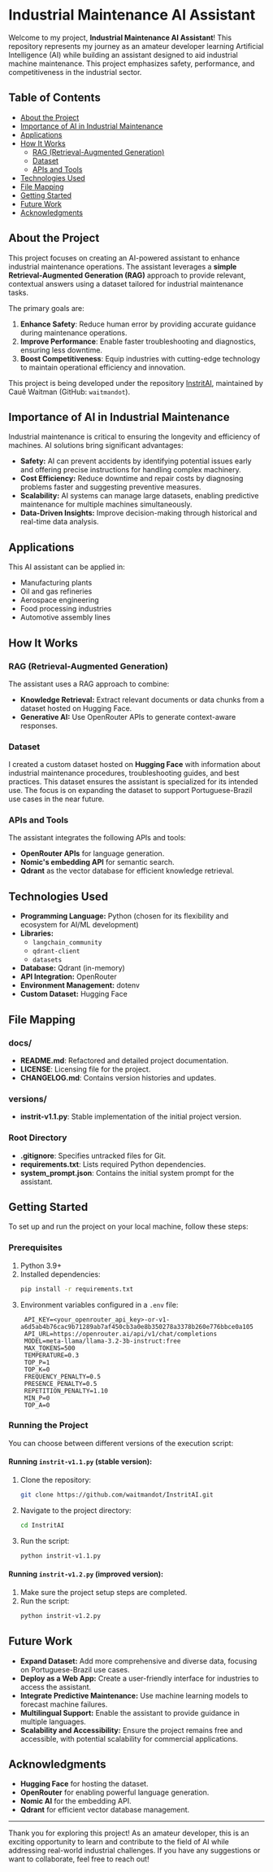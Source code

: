 # Industrial Maintenance AI Assistant

Welcome to my project, **Industrial Maintenance AI Assistant**! This repository represents my journey as an amateur developer learning Artificial Intelligence (AI) while building an assistant designed to aid industrial machine maintenance. This project emphasizes safety, performance, and competitiveness in the industrial sector.

## Table of Contents
- [About the Project](#about-the-project)
- [Importance of AI in Industrial Maintenance](#importance-of-ai-in-industrial-maintenance)
- [Applications](#applications)
- [How It Works](#how-it-works)
  - [RAG (Retrieval-Augmented Generation)](#rag-retrieval-augmented-generation)
  - [Dataset](#dataset)
  - [APIs and Tools](#apis-and-tools)
- [Technologies Used](#technologies-used)
- [File Mapping](#file-mapping)
- [Getting Started](#getting-started)
- [Future Work](#future-work)
- [Acknowledgments](#acknowledgments)

## About the Project
This project focuses on creating an AI-powered assistant to enhance industrial maintenance operations. The assistant leverages a **simple Retrieval-Augmented Generation (RAG)** approach to provide relevant, contextual answers using a dataset tailored for industrial maintenance tasks.

The primary goals are:
1. **Enhance Safety**: Reduce human error by providing accurate guidance during maintenance operations.
2. **Improve Performance**: Enable faster troubleshooting and diagnostics, ensuring less downtime.
3. **Boost Competitiveness**: Equip industries with cutting-edge technology to maintain operational efficiency and innovation.

This project is being developed under the repository [InstritAI](https://github.com/waitmandot/InstritAI.git), maintained by Cauê Waitman (GitHub: `waitmandot`).

## Importance of AI in Industrial Maintenance
Industrial maintenance is critical to ensuring the longevity and efficiency of machines. AI solutions bring significant advantages:

- **Safety:** AI can prevent accidents by identifying potential issues early and offering precise instructions for handling complex machinery.
- **Cost Efficiency:** Reduce downtime and repair costs by diagnosing problems faster and suggesting preventive measures.
- **Scalability:** AI systems can manage large datasets, enabling predictive maintenance for multiple machines simultaneously.
- **Data-Driven Insights:** Improve decision-making through historical and real-time data analysis.

## Applications
This AI assistant can be applied in:
- Manufacturing plants
- Oil and gas refineries
- Aerospace engineering
- Food processing industries
- Automotive assembly lines

## How It Works
### RAG (Retrieval-Augmented Generation)
The assistant uses a RAG approach to combine:
- **Knowledge Retrieval:** Extract relevant documents or data chunks from a dataset hosted on Hugging Face.
- **Generative AI:** Use OpenRouter APIs to generate context-aware responses.

### Dataset
I created a custom dataset hosted on **Hugging Face** with information about industrial maintenance procedures, troubleshooting guides, and best practices. This dataset ensures the assistant is specialized for its intended use. The focus is on expanding the dataset to support Portuguese-Brazil use cases in the near future.

### APIs and Tools
The assistant integrates the following APIs and tools:
- **OpenRouter APIs** for language generation.
- **Nomic's embedding API** for semantic search.
- **Qdrant** as the vector database for efficient knowledge retrieval.

## Technologies Used
- **Programming Language:** Python (chosen for its flexibility and ecosystem for AI/ML development)
- **Libraries:**
  - `langchain_community`
  - `qdrant-client`
  - `datasets`
- **Database:** Qdrant (in-memory)
- **API Integration:** OpenRouter
- **Environment Management:** dotenv
- **Custom Dataset:** Hugging Face

## File Mapping

### docs/

- **README.md**: Refactored and detailed project documentation.
- **LICENSE**: Licensing file for the project.
- **CHANGELOG.md**: Contains version histories and updates.

### versions/

- **instrit-v1.1.py**: Stable implementation of the initial project version.

### Root Directory

- **.gitignore**: Specifies untracked files for Git.
- **requirements.txt**: Lists required Python dependencies.
- **system_prompt.json**: Contains the initial system prompt for the assistant.

## Getting Started
To set up and run the project on your local machine, follow these steps:

### Prerequisites
1. Python 3.9+
2. Installed dependencies:
   ```bash
   pip install -r requirements.txt
   ```
3. Environment variables configured in a `.env` file:
   ```env
    API_KEY=<your_openrouter_api_key>-or-v1-a6d5ab4b76cac9b71289ab7af450cb3a0e8b350278a3378b260e776bbce0a105
    API_URL=https://openrouter.ai/api/v1/chat/completions
    MODEL=meta-llama/llama-3.2-3b-instruct:free
    MAX_TOKENS=500
    TEMPERATURE=0.3
    TOP_P=1
    TOP_K=0
    FREQUENCY_PENALTY=0.5
    PRESENCE_PENALTY=0.5
    REPETITION_PENALTY=1.10
    MIN_P=0
    TOP_A=0
   ```

### Running the Project
You can choose between different versions of the execution script:

#### Running `instrit-v1.1.py` (stable version):
1. Clone the repository:
   ```bash
   git clone https://github.com/waitmandot/InstritAI.git
   ```
2. Navigate to the project directory:
   ```bash
   cd InstritAI
   ```
3. Run the script:
   ```bash
   python instrit-v1.1.py
   ```

#### Running `instrit-v1.2.py` (improved version):
1. Make sure the project setup steps are completed.
2. Run the script:
   ```bash
   python instrit-v1.2.py
   ```

## Future Work
- **Expand Dataset:** Add more comprehensive and diverse data, focusing on Portuguese-Brazil use cases.
- **Deploy as a Web App:** Create a user-friendly interface for industries to access the assistant.
- **Integrate Predictive Maintenance:** Use machine learning models to forecast machine failures.
- **Multilingual Support:** Enable the assistant to provide guidance in multiple languages.
- **Scalability and Accessibility:** Ensure the project remains free and accessible, with potential scalability for commercial applications.

## Acknowledgments
- **Hugging Face** for hosting the dataset.
- **OpenRouter** for enabling powerful language generation.
- **Nomic AI** for the embedding API.
- **Qdrant** for efficient vector database management.

---

Thank you for exploring this project! As an amateur developer, this is an exciting opportunity to learn and contribute to the field of AI while addressing real-world industrial challenges. If you have any suggestions or want to collaborate, feel free to reach out!

